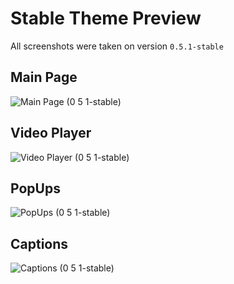 # Stable Theme Preview
All screenshots were taken on version ```0.5.1-stable```

## Main Page
![Main Page (0 5 1-stable)](https://user-images.githubusercontent.com/50947530/169821545-a30dd55f-520a-4f0f-800a-232e41ca53cd.png "Main page, Unauthorised user, Night Theme (ver: 0.5.1-stable_fix3)")

## Video Player
![Video Player (0 5 1-stable)](https://user-images.githubusercontent.com/50947530/169821792-317dd184-fc4c-4eb7-9dc3-59f389df8f89.png "Video Player, Unauthorised user, Night Theme (ver: 0.5.1-stable_fix3)")

## PopUps
![PopUps (0 5 1-stable)](https://user-images.githubusercontent.com/50947530/169821834-e109f94c-79fd-413d-8be6-6cbc33969303.png "Pop Ups, Unauthorised user, Night Theme (ver: 0.5.1-stable_fix3)")

## Captions
![Captions (0 5 1-stable)](https://user-images.githubusercontent.com/50947530/169821933-1206981b-1f8a-4190-a4d7-a61df56bfa36.png "Captions, Unauthorised user, Night Theme (ver: 0.5.1-stable_fix3)")
